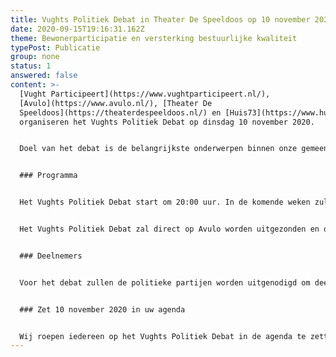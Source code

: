 ```yaml
---
title: Vughts Politiek Debat in Theater De Speeldoos op 10 november 2020
date: 2020-09-15T19:16:31.162Z
theme: Bewonerparticipatie en versterking bestuurlijke kwaliteit
typePost: Publicatie
group: none
status: 1
answered: false
content: >-
  [Vught Participeert](https://www.vughtparticipeert.nl/),
  [Avulo](https://www.avulo.nl/), [Theater De
  Speeldoos](https://theaterdespeeldoos.nl/) en [Huis73](https://www.huis73.nl/)
  organiseren het Vughts Politiek Debat op dinsdag 10 november 2020.


  Doel van het debat is de belangrijkste onderwerpen binnen onze gemeente te bespreken en de posities van de verschillende politieke partijen te leren kennen. Hiermee zijn de inwoners van onze gemeente beter in staat hun mening te vormen in aanloop op de verkiezingen voor de nieuwe gemeenteraad op 18 november.


  ### Programma


  Het Vughts Politiek Debat start om 20:00 uur. In de komende weken zullen wij meer details van het programma bekend maken. Er is een beperkt aantal zitplaatsen, de RIVM-richtlijnen zullen daarbij leidend zijn. Hoe deze gereserveerd kunnen worden maken we later bekend.


  Het Vughts Politiek Debat zal direct op Avulo worden uitgezonden en dus ook thuis kunnen worden gevolgd.


  ### Deelnemers


  Voor het debat zullen de politieke partijen worden uitgenodigd om deel te nemen.


  ### Zet 10 november 2020 in uw agenda


  Wij roepen iedereen op het Vughts Politiek Debat in de agenda te zetten. Nadere informatie volgt op [www.vughtparticipeert.nl/politiekdebat10112020](http://www.vughtparticipeert.nl/politiekdebat10112020) en [registreer](https://www.vughtparticipeert.nl/newsletter#main) voor onze regelmatige nieuwsbrief.
---
```


